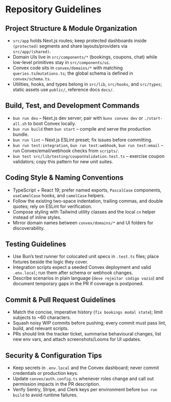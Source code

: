 # Repository Guidelines

## Project Structure & Module Organization
- `src/app` holds Next.js routes; keep protected dashboards inside `(protected)` segments and share layouts/providers via `src/app/(shared)`.
- Domain UIs live in `src/components/*` (bookings, coupons, chat) while low-level primitives stay in `src/components/ui`.
- Convex code sits in `convex/domains/*` with matching `queries.ts`/`mutations.ts`; the global schema is defined in `convex/schema.ts`.
- Utilities, hooks, and types belong in `src/lib`, `src/hooks`, and `src/types`; static assets use `public/`, reference docs `docs/`.

## Build, Test, and Development Commands
- `bun run dev` – Next.js dev server; pair with `bunx convex dev` or `./start-all.sh` to boot Convex locally.
- `bun run build` then `bun start` – compile and serve the production bundle.
- `bun run lint` – Next.js ESLint preset; fix issues before committing.
- `bun run test:integration`, `bun run test:webhook`, `bun run test:email` – run Convex/email/webhook checks from `scripts/`.
- `bun test src/lib/testing/couponValidation.test.ts` – exercise coupon validators; copy this pattern for new unit suites.

## Coding Style & Naming Conventions
- TypeScript + React 19; prefer named exports, `PascalCase` components, `useCamelCase` hooks, and `camelCase` helpers.
- Follow the existing two-space indentation, trailing commas, and double quotes; rely on ESLint for verification.
- Compose styling with Tailwind utility classes and the local `cn` helper instead of inline styles.
- Mirror domain names between `convex/domains/*` and UI folders for discoverability.

## Testing Guidelines
- Use Bun’s test runner for colocated unit specs in `.test.ts` files; place fixtures beside the logic they cover.
- Integration scripts expect a seeded Convex deployment and valid `.env.local`; run them after schema or webhook changes.
- Describe scenarios in plain language (`deve rejeitar código vazio`) and document temporary gaps in the PR if coverage is postponed.

## Commit & Pull Request Guidelines
- Match the concise, imperative history (`fix bookings modal state`); limit subjects to ~60 characters.
- Squash noisy WIP commits before pushing; every commit must pass lint, build, and relevant scripts.
- PRs should link the tracker ticket, summarise behavioural changes, list new env vars, and attach screenshots/Looms for UI updates.

## Security & Configuration Tips
- Keep secrets in `.env.local` and the Convex dashboard; never commit credentials or production keys.
- Update `convex/auth.config.ts` whenever roles change and call out permission impacts in the PR description.
- Verify Sentry, Stripe, and Clerk keys per environment before `bun run build` to avoid runtime failures.
